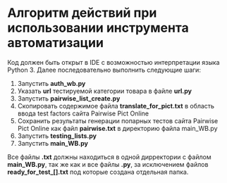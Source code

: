 # Алгоритм действий при использовании инструмента автоматизации
Код должен быть открыт в IDE с возможностью интерпретации языка Python 3. Далее последовательно выполнить следующие шаги:
1. Запустить __auth_wb.py__
2. Указать __url__ тестируемой категории товара в файле __url.py__
3. Запустить __pairwise_list_create.py__
4. Скопировать содержимое файла __translate_for_pict.txt__ в область ввода test factors сайта Pairwise Pict Online
5. Сохранить результаты генерации попарных тестов сайта Pairwise Pict Online как файл __pairwise.txt__ в директорию файла main_WB.py
6. Запустить __testing_lists.py__
7. Запустить __main_WB.py__

Все файлы __.txt__ должны находиться в одной дирректории с файлом __main_WB.py__, так же как и все файлы __.py__, за исключением файлов **ready_for_test_[].txt** под которые создана отдельная папка.